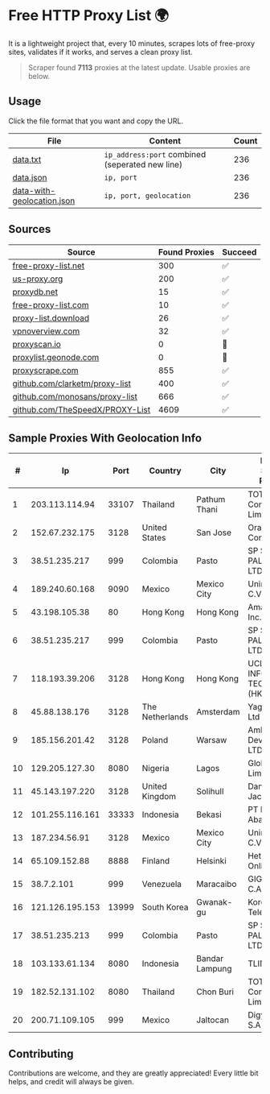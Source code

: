 
# Free HTTP Proxy List 🌍

It is a lightweight project that, every 10 minutes, scrapes lots of free-proxy sites, validates if it works, and serves a clean proxy list.


> Scraper found **7113** proxies at the latest update. Usable proxies are below.

## Usage

Click the file format that you want and copy the URL.


|File|Content|Count|
|----|-------|-----|
|[data.txt](https://raw.githubusercontent.com/themiralay/Proxy-List-World/master/data.txt)|`ip_address:port` combined (seperated new line)|236|
|[data.json](https://raw.githubusercontent.com/themiralay/Proxy-List-World/master/data.json)|`ip, port`|236|
|[data-with-geolocation.json](https://raw.githubusercontent.com/themiralay/Proxy-List-World/master/data-with-geolocation.json)|`ip, port, geolocation`|236|

## Sources

|Source|Found Proxies|Succeed|
|------|-------------|-------|
|[free-proxy-list.net](https://free-proxy-list.net)|300|✅|
|[us-proxy.org](https://www.us-proxy.org)|200|✅|
|[proxydb.net](http://proxydb.net)|15|✅|
|[free-proxy-list.com](https://free-proxy-list.com/?page=&port=&type%5B%5D=http&type%5B%5D=https&up_time=0&search=Search)|10|✅|
|[proxy-list.download](https://www.proxy-list.download/HTTP)|26|✅|
|[vpnoverview.com](https://vpnoverview.com/privacy/anonymous-browsing/free-proxy-servers)|32|✅|
|[proxyscan.io](https://www.proxyscan.io)|0|🚫|
|[proxylist.geonode.com](https://proxylist.geonode.com/api/proxy-list?limit=300&page=1&sort_by=lastChecked&sort_type=desc&protocols=http,https)|0|🚫|
|[proxyscrape.com](https://api.proxyscrape.com/v2/?request=displayproxies&protocol=http&timeout=10000&country=all&ssl=all&anonymity=all)|855|✅|
|[github.com/clarketm/proxy-list](https://raw.githubusercontent.com/clarketm/proxy-list/master/proxy-list-raw.txt)|400|✅|
|[github.com/monosans/proxy-list](https://raw.githubusercontent.com/monosans/proxy-list/main/proxies/http.txt)|666|✅|
|[github.com/TheSpeedX/PROXY-List](https://raw.githubusercontent.com/TheSpeedX/PROXY-List/master/http.txt)|4609|✅|


## Sample Proxies With Geolocation Info

|#|Ip|Port|Country|City|Internet Service Provider|
|-|--|----|-------|----|-------------------------|
|1|203.113.114.94|33107|Thailand|Pathum Thani|TOT Public Company Limited|
|2|152.67.232.175|3128|United States|San Jose|Oracle Corporation|
|3|38.51.235.217|999|Colombia|Pasto|SP SISTEMAS PALACIOS LTDA|
|4|189.240.60.168|9090|Mexico|Mexico City|Uninet S.A. de C.V.|
|5|43.198.105.38|80|Hong Kong|Hong Kong|Amazon.com, Inc.|
|6|38.51.235.217|999|Colombia|Pasto|SP SISTEMAS PALACIOS LTDA|
|7|118.193.39.206|3128|Hong Kong|Hong Kong|UCLOUD INFORMATION TECHNOLOGY (HK) LIMITED|
|8|45.88.138.176|3128|The Netherlands|Amsterdam|Yaglom Labs Ltd|
|9|185.156.201.42|3128|Poland|Warsaw|Amberway Development LTD|
|10|129.205.127.30|8080|Nigeria|Lagos|Globacom Limited|
|11|45.143.197.220|3128|United Kingdom|Solihull|Daniel Jackson|
|12|101.255.116.161|33333|Indonesia|Bekasi|PT Remala Abadi|
|13|187.234.56.91|3128|Mexico|Mexico City|Uninet S.A. de C.V.|
|14|65.109.152.88|8888|Finland|Helsinki|Hetzner Online GmbH|
|15|38.7.2.101|999|Venezuela|Maracaibo|GIGAPOP, C.A.|
|16|121.126.195.153|13999|South Korea|Gwanak-gu|Korea Telecom|
|17|38.51.235.213|999|Colombia|Pasto|SP SISTEMAS PALACIOS LTDA|
|18|103.133.61.134|8080|Indonesia|Bandar Lampung|TLINK|
|19|182.52.131.102|8080|Thailand|Chon Buri|TOT Public Company Limited|
|20|200.71.109.105|999|Mexico|Jaltocan|Digy Networks S.A De C.V.|



## Contributing

Contributions are welcome, and they are greatly appreciated! Every
little bit helps, and credit will always be given.

